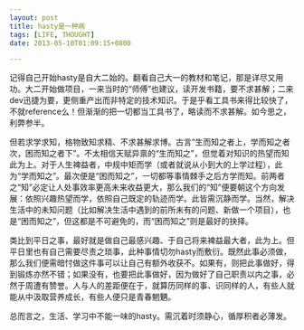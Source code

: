 ```yaml
---
layout: post
title: hasty是一种病
tags: [LIFE, THOUGHT]
date: 2013-05-10T01:09:15+0800

---
```


记得自己开始hasty是自大二始的。翻看自己大一的教材和笔记，那是详尽又用功。大二开始做项目，一来当时的“师傅”也建议，读开发书籍，要不求甚解；二来dev迅捷为要，更侧重产出而非特定的技术知识。于是乎看工具书来得比较快了，不就reference么！但渐渐的把一切都当工具书了，略读而不求甚解。如今思之，利弊参半。

但若求学求知，格物致知求精、不求甚解求博。古言“生而知之者上，学而知之者次，困而知之者下”。不太相信天赋异禀的“生而知之”，但觉着对知识的热望而知此为上。对于人生裨益者，中规中矩而学（或者就说从小到大的上学过程），此为“学而知之”。最次便是“困而知之”，一切都等事情棘手之后方学而知。前两者之“知”必定让人处事效率更高未来收益更大，那么我们的“知”便要朝这个方向发展：依照兴趣热望而学，依照自己既定的轨迹而学。此皆需沉静而学。当然，解决生活中的未知问题（比如解决生活中遇到的前所未有的问题、新做一个项目），也是“困而知之”，但这都是不可避免的，而“困而知之”则是最好的抉择。

类比到平日之事，最好就是做自己最感兴趣、于自己将来裨益最大者，此为上。但平日里也有自己需要尽责之琐事，此种事情切勿hasty而敷衍。既然此事必须做，那么我们便需暗忖做这件事可以让自己有额外收获不。如果有，则把此事做好，得到锻炼亦然不错；如果没有，也要把此事做好，因为做好了自己职责以内之事，必然于周遭有赞誉。人与人的差距便在于，就算历同样的事、识同样的人，有些人就能从中汲取营养成长，有些人便只是青春魍魉。

总而言之，生活、学习中不能一味的hasty。需沉着时须静心，循厚积者必薄发。